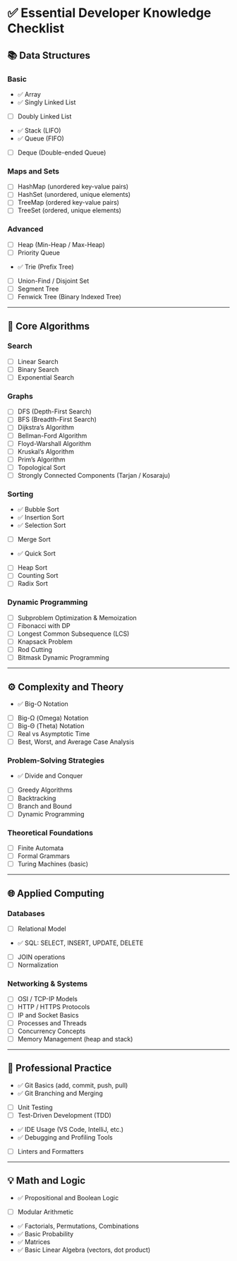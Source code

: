 # ✅ Essential Developer Knowledge Checklist

## 📚 Data Structures

### Basic
- ✅ Array  
- ✅ Singly Linked List  
- [ ] Doubly Linked List  
- ✅ Stack (LIFO)  
- ✅ Queue (FIFO)  
- [ ] Deque (Double-ended Queue)

### Maps and Sets
- [ ] HashMap (unordered key-value pairs)  
- [ ] HashSet (unordered, unique elements)  
- [ ] TreeMap (ordered key-value pairs)  
- [ ] TreeSet (ordered, unique elements)

### Advanced
- [ ] Heap (Min-Heap / Max-Heap)  
- [ ] Priority Queue  
- ✅ Trie (Prefix Tree)  
- [ ] Union-Find / Disjoint Set  
- [ ] Segment Tree  
- [ ] Fenwick Tree (Binary Indexed Tree)

---

## 🧠 Core Algorithms

### Search
- [ ] Linear Search  
- [ ] Binary Search  
- [ ] Exponential Search

### Graphs
- [ ] DFS (Depth-First Search)  
- [ ] BFS (Breadth-First Search)  
- [ ] Dijkstra’s Algorithm  
- [ ] Bellman-Ford Algorithm  
- [ ] Floyd-Warshall Algorithm  
- [ ] Kruskal’s Algorithm  
- [ ] Prim’s Algorithm  
- [ ] Topological Sort  
- [ ] Strongly Connected Components (Tarjan / Kosaraju)

### Sorting
- ✅ Bubble Sort  
- ✅ Insertion Sort  
- ✅ Selection Sort  
- [ ] Merge Sort  
- ✅ Quick Sort  
- [ ] Heap Sort  
- [ ] Counting Sort  
- [ ] Radix Sort

### Dynamic Programming
- [ ] Subproblem Optimization & Memoization  
- [ ] Fibonacci with DP  
- [ ] Longest Common Subsequence (LCS)  
- [ ] Knapsack Problem  
- [ ] Rod Cutting  
- [ ] Bitmask Dynamic Programming

---

## ⚙️ Complexity and Theory

- ✅ Big-O Notation  
- [ ] Big-Ω (Omega) Notation  
- [ ] Big-Θ (Theta) Notation  
- [ ] Real vs Asymptotic Time  
- [ ] Best, Worst, and Average Case Analysis

### Problem-Solving Strategies
- ✅ Divide and Conquer  
- [ ] Greedy Algorithms  
- [ ] Backtracking  
- [ ] Branch and Bound  
- [ ] Dynamic Programming

### Theoretical Foundations
- [ ] Finite Automata  
- [ ] Formal Grammars  
- [ ] Turing Machines (basic)

---

## 🌐 Applied Computing

### Databases
- [ ] Relational Model  
- ✅ SQL: SELECT, INSERT, UPDATE, DELETE  
- [ ] JOIN operations  
- [ ] Normalization

### Networking & Systems
- [ ] OSI / TCP-IP Models  
- [ ] HTTP / HTTPS Protocols  
- [ ] IP and Socket Basics  
- [ ] Processes and Threads  
- [ ] Concurrency Concepts  
- [ ] Memory Management (heap and stack)

---

## 🧰 Professional Practice

- ✅ Git Basics (add, commit, push, pull)  
- ✅ Git Branching and Merging  
- [ ] Unit Testing  
- [ ] Test-Driven Development (TDD)  
- ✅ IDE Usage (VS Code, IntelliJ, etc.)  
- ✅ Debugging and Profiling Tools  
- [ ] Linters and Formatters

---

## 💡 Math and Logic

- ✅ Propositional and Boolean Logic  
- [ ] Modular Arithmetic  
- ✅ Factorials, Permutations, Combinations  
- ✅ Basic Probability  
- ✅ Matrices  
- ✅ Basic Linear Algebra (vectors, dot product)
